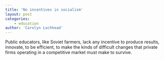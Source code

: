 ```yaml
---
title: 'No incentives in socialism'
layout: post
categories:
    - education
author: 'Carolyn Lochhead'
---
```


Public educators, like Soviet farmers, lack any incentive to produce results, innovate, to be efficient, to make the kinds of difficult changes that private firms operating in a competitive market must make to survive.